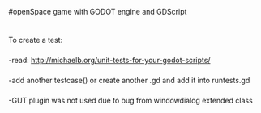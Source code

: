 #openSpace game with GODOT engine and GDScript
#
To create a test:
###
  -read: http://michaelb.org/unit-tests-for-your-godot-scripts/
###
  -add another testcase() or create another .gd and add it into runtests.gd
###
  -GUT plugin was not used due to bug from windowdialog extended class
  

